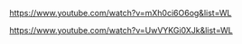 https://www.youtube.com/watch?v=mXh0ci6O6og&list=WL

https://www.youtube.com/watch?v=UwVYKGi0XJk&list=WL
